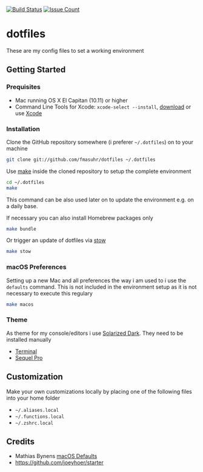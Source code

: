 [![Build Status](https://travis-ci.org/fmasuhr/dotfiles.svg?branch=master)](https://travis-ci.org/fmasuhr/dotfiles)
[![Issue Count](https://codeclimate.com/github/fmasuhr/dotfiles/badges/issue_count.svg)](https://codeclimate.com/github/fmasuhr/dotfiles)

# dotfiles

These are my config files to set a working environment

## Getting Started

### Prequisites

* Mac running OS X El Capitan (10.11) or higher
* Command Line Tools for Xcode: `xcode-select --install`, [download](https://developer.apple.com/downloads)
  or use [Xcode](https://itunes.apple.com/us/app/xcode/id497799835)

### Installation

Clone the GitHub repository somewhere (i preferer `~/.dotfiles`) on to your machine

```sh
git clone git://github.com/fmasuhr/dotfiles ~/.dotfiles
```

Use [make](https://www.gnu.org/software/make/) inside the cloned repository to setup the complete environment

```sh
cd ~/.dotfiles
make
```

This command can be also used later on to update the environment e.g. on a daily base.

If necessary you can also install Homebrew packages only

```sh
make bundle
```

Or trigger an update of dotfiles via [stow](https://www.gnu.org/software/stow/)

```sh
make stow
```

### macOS Preferences

Setting up a new Mac and all preferences the way i am used to i use the `defaults` command.
This is not included in the environment setup as it is not necessary to execute this regulary

```sh
make macos
```

### Theme

As theme for my console/editors i use [Solarized Dark](http://ethanschoonover.com/solarized).
They need to be installed manually

* [Terminal](https://github.com/altercation/solarized/pull/314)
* [Sequel Pro](https://github.com/altercation/solarized/pull/133)

## Customization

Make your own customizations locally by placing one of the following files into your home folder

* `~/.aliases.local`
* `~/.functions.local`
* `~/.zshrc.local`

## Credits

* Mathias Bynens [macOS Defaults](https://mths.be/macos)
* <https://github.com/joeyhoer/starter>
